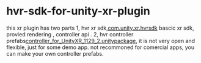 # hvr-sdk-for-unity-xr-plugin
this xr plugin has two parts
  1, hvr xr sdk,[com.unity.xr.hvrsdk](https://github.com/dingsing2021/hvr-sdk-for-unity-xr-plugin/tree/main/com.unity.xr.hvrsdk) bascic xr sdk, provied rendering , controller api .
  2, hvr controller prefabs[controller_for_UnityXR_1129_2.unitypackage](https://github.com/dingsing2021/hvr-sdk-for-unity-xr-plugin), it is not very open and flexible, just for some demo app. not recommoned for comercial apps, you can make your own controller prefabs.
